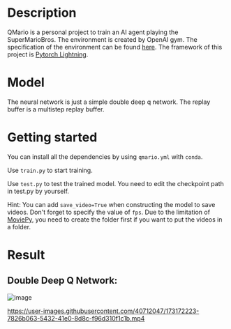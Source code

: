 # Description
QMario is a personal project to train an AI agent playing the SuperMarioBros. The environment is created by OpenAI gym. The specification of the environment can be found [here](https://github.com/Kautenja/gym-super-mario-bros). The framework of this project is [Pytorch Lightning](https://www.pytorchlightning.ai/).

# Model
The neural network is just a simple double deep q network. The replay buffer is a multistep replay buffer.

# Getting started

You can install all the dependencies by using `qmario.yml` with `conda`.

Use `train.py` to start training.

Use `test.py` to test the trained model. You need to edit the checkpoint path in test.py by yourself.

Hint: You can add `save_video=True` when constructing the model to save videos. Don't forget to specify the value of `fps`. Due to the limitation of [MoviePy](https://zulko.github.io/moviepy/#), you need to create the folder first if you want to put the videos in a folder.

# Result

## Double Deep Q Network:
![image](https://user-images.githubusercontent.com/40712047/173172275-2aee76e4-9406-4fc9-b4f4-2ea7b961e065.png)

https://user-images.githubusercontent.com/40712047/173172223-7826b063-5432-41e0-8d8c-f96d310f1c1b.mp4
